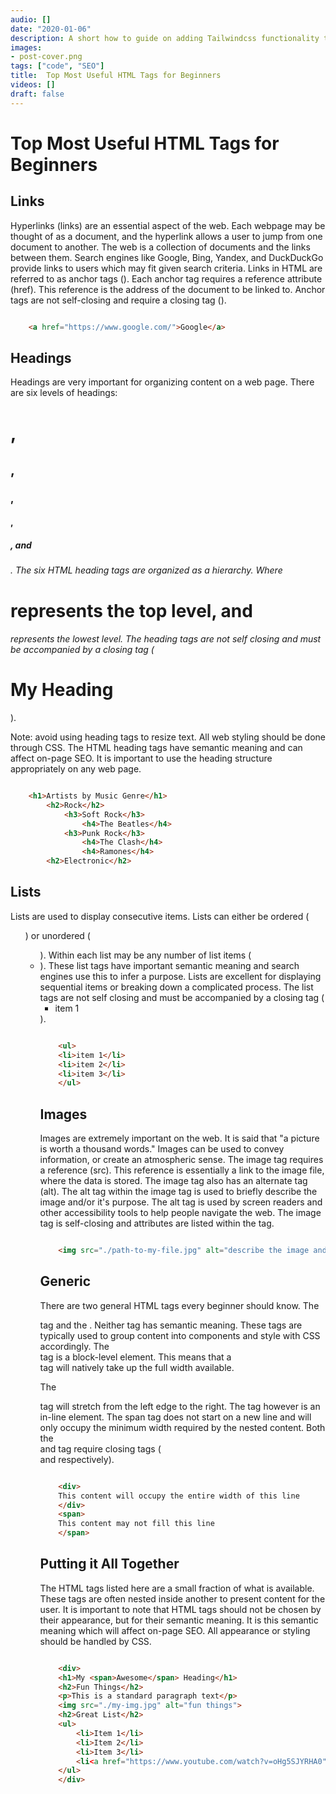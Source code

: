 ```yaml
---
audio: []
date: "2020-01-06"
description: A short how to guide on adding Tailwindcss functionality to the Netlify Victor Hugo starter boilerplate.
images:
- post-cover.png
tags: ["code", "SEO"]
title:  Top Most Useful HTML Tags for Beginners
videos: []
draft: false
---
```


# Top Most Useful HTML Tags for Beginners

## Links

Hyperlinks (links) are an essential aspect of the web. Each webpage may be thought of as a document, and the hyperlink allows a user to jump from one document to another. The web is a collection of documents and the links between them. Search engines like Google, Bing, Yandex, and DuckDuckGo provide links to users which may fit given search criteria.  Links in HTML are referred to as anchor tags (<a>). Each anchor tag requires a reference attribute (href). This reference is the address of the document to be linked to. Anchor tags are not self-closing and require a closing tag (</a>).

```html

    <a href="https://www.google.com/">Google</a>

```

## Headings

Headings are very important for organizing content on a web page. There are six levels of headings: <h1>, <h2>, <h3>, <h4>, <h5>, and <h6> . The six HTML heading tags are organized as a hierarchy. Where <h1> represents the top level, and <h6> represents the lowest level. The heading tags are not self closing and must be accompanied by a closing tag (<h1>My Heading</h1>).

Note: avoid using heading tags to resize text. All web styling should be done through CSS. The HTML heading tags have semantic meaning and can affect on-page SEO. It is important to use the heading structure appropriately on any web page.

```html

    <h1>Artists by Music Genre</h1>
        <h2>Rock</h2>
            <h3>Soft Rock</h3>
                <h4>The Beatles</h4>
            <h3>Punk Rock</h3>
                <h4>The Clash</h4>
                <h4>Ramones</h4>
        <h2>Electronic</h2>

```

## Lists

Lists are used to display consecutive items. Lists can either be ordered (<ol>) or unordered (<ul>).  Within each list may be any number of list items (<li>).  These list tags have important semantic meaning and search engines use this to infer a purpose. Lists are excellent for displaying sequential items or breaking down a complicated process.  The list tags are not self closing and must be accompanied by a closing tag (<ul><li>item 1</li></ul>).

```html

    <ul>
    <li>item 1</li>
    <li>item 2</li>
    <li>item 3</li>
    </ul>

```

## Images

Images are extremely important on the web. It is said that "a picture is worth a thousand words." Images can be used to convey information, or create an atmospheric sense. The image tag requires a reference (src). This reference is essentially a link to the image file, where the data is stored. The image tag also has an alternate tag (alt). The alt tag within the image tag is used to briefly describe the image and/or it's purpose. The alt tag is used by screen readers and other accessibility tools to help people navigate the web. The image tag is self-closing and attributes are listed within the tag.

```html

    <img src="./path-to-my-file.jpg" alt="describe the image and what it represents">

```

## Generic

There are two general HTML tags every beginner should know. The <div> tag and the <span>. Neither tag has semantic meaning. These tags are typically used to group content into components and style with CSS accordingly. The <div> tag is a block-level element. This means that a <div> tag will natively take up the full width available. 

The <div> tag will stretch from the left edge to the right. The <span> tag however is an in-line element. The span tag does not start on a new line and will only occupy the minimum width required by the nested content. Both the <div> and <span> tag require closing tags (</div> and </span> respectively).

```html

    <div>
    This content will occupy the entire width of this line
    </div>
    <span>
    This content may not fill this line
    </span>

```

## Putting it All Together

The HTML tags listed here are a small fraction of what is available. These tags are often nested inside another to present content for the user. It is important to note that HTML tags should not be chosen by their appearance, but for their semantic meaning. It is this semantic meaning which will affect on-page SEO. All appearance or styling should be handled by CSS. 

```html

    <div>
    <h1>My <span>Awesome</span> Heading</h1>
    <h2>Fun Things</h2>
    <p>This is a standard paragraph text</p>
    <img src="./my-img.jpg" alt="fun things">
    <h2>Great List</h2>
    <ul>
        <li>Item 1</li>
        <li>Item 2</li>
        <li>Item 3</li>
        <li<a href="https://www.youtube.com/watch?v=oHg5SJYRHA0">Click here for SEO secrets</a></li>
    </ul>
    </div>

```
